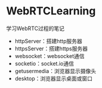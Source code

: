 # WebRTCLearning
学习WebRTC过程的笔记
* httpServer：搭建http服务器
* httpsServer：搭建https服务器
* websocket：websocket通信
* socketio：socket.io通信
* getusermedia：浏览器显示摄像头
* desktop：浏览器显示桌面或窗口